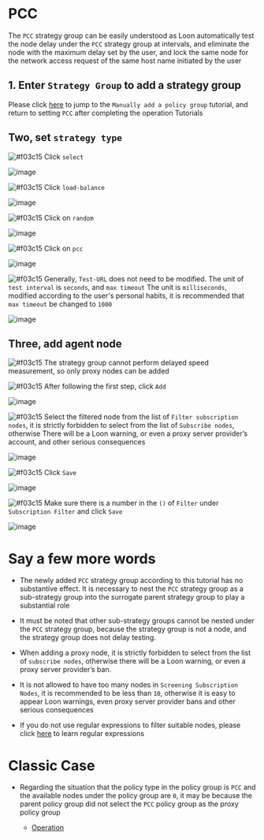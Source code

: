# PCC

The `PCC` strategy group can be easily understood as Loon automatically test the node delay under the `PCC` strategy group at intervals, and eliminate the node with the maximum delay set by the user, and lock the same node for the network access request of the same host name initiated by the user

## 1. Enter `Strategy Group` to add a strategy group

Please click [here](https://github.com/chiupam/tutorial/blob/master/Loon/Plus/New_Proxy_Group_EN.md) to jump to the `Manually add a policy group` tutorial, and return to setting `PCC` after completing the operation Tutorials

## Two, set `strategy type`

![#f03c15](https://placehold.it/15/f03c15/000000?text=+) Click `select`

![image](https://raw.githubusercontent.com/TiyNa/LoonManualimg/main/Plus/URL-Test_1.jpg)

![#f03c15](https://placehold.it/15/f03c15/000000?text=+) Click `load-balance`

![image](https://raw.githubusercontent.com/TiyNa/LoonManualimg/main/Plus/PCC_1.jpg)

![#f03c15](https://placehold.it/15/f03c15/000000?text=+) Click on `random`

![image](https://raw.githubusercontent.com/TiyNa/LoonManualimg/main/Plus/PCC_2.jpg)

![#f03c15](https://placehold.it/15/f03c15/000000?text=+) Click on `pcc`

![image](https://raw.githubusercontent.com/TiyNa/LoonManualimg/main/Plus/PCC_3.jpg)

![#f03c15](https://placehold.it/15/f03c15/000000?text=+) Generally, `Test-URL` does not need to be modified. The unit of `test interval` is `seconds`, and `max timeout` The unit is `milliseconds`, modified according to the user's personal habits, it is recommended that `max timeout` be changed to `1000`

![image](https://raw.githubusercontent.com/TiyNa/LoonManualimg/main/Plus/PCC_4.jpg)

## Three, add agent node

![#f03c15](https://placehold.it/15/f03c15/000000?text=+) The strategy group cannot perform delayed speed measurement, so only proxy nodes can be added

![#f03c15](https://placehold.it/15/f03c15/000000?text=+) After following the first step, click `Add`

![image](https://raw.githubusercontent.com/TiyNa/LoonManualimg/main/Plus/PCC_5.jpg)

![#f03c15](https://placehold.it/15/f03c15/000000?text=+) Select the filtered node from the list of `Filter subscription nodes`, it is strictly forbidden to select from the list of `Subscribe nodes`, otherwise There will be a Loon warning, or even a proxy server provider’s account, and other serious consequences

![image](https://raw.githubusercontent.com/TiyNa/LoonManualimg/main/Plus/PCC_6.jpg)

![#f03c15](https://placehold.it/15/f03c15/000000?text=+) Click `Save`

![image](https://raw.githubusercontent.com/TiyNa/LoonManualimg/main/Plus/PCC_7.jpg)

![#f03c15](https://placehold.it/15/f03c15/000000?text=+) Make sure there is a number in the `()` of `Filter` under `Subscription Filter` and click `Save`

![image](https://raw.githubusercontent.com/TiyNa/LoonManualimg/main/Plus/PCC_8.jpg)

# Say a few more words

- The newly added `PCC` strategy group according to this tutorial has no substantive effect. It is necessary to nest the `PCC` strategy group as a sub-strategy group into the surrogate parent strategy group to play a substantial role

- It must be noted that other sub-strategy groups cannot be nested under the `PCC` strategy group, because the strategy group is not a node, and the strategy group does not delay testing.

- When adding a proxy node, it is strictly forbidden to select from the list of `subscribe nodes`, otherwise there will be a Loon warning, or even a proxy server provider’s ban.

- It is not allowed to have too many nodes in `Screening Subscription Nodes`, it is recommended to be less than `10`, otherwise it is easy to appear Loon warnings, even proxy server provider bans and other serious consequences

- If you do not use regular expressions to filter suitable nodes, please click [here](https://github.com/chiupam/tutorial/blob/master/Loon/Plus/Regex_EN.md) to learn regular expressions

# Classic Case

- Regarding the situation that the policy type in the policy group is `PCC` and the available nodes under the policy group are `0`, it may be because the parent policy group did not select the `PCC` policy group as the proxy policy group

  - [Operation](https://t.me/Loon0x00/350123)